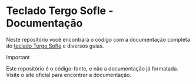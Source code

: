 # Teclado Tergo Sofle - Documentação

Neste repositório você encontrará o código com a documentação completa do <a href="https://tecladoergonomico.com.br" target="_blank">teclado Tergo Sofle</a> e diversos guias.

> [!IMPORTANT]
>
> Este repositório é o código-fonte, e não a documentação já formatada. Visite o site oficial para encontrar a documentação.

